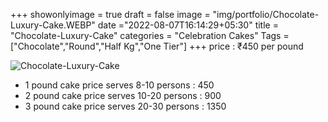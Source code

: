 +++
showonlyimage = true
draft = false
image = "img/portfolio/Chocolate-Luxury-Cake.WEBP"
date ="2022-08-07T16:14:29+05:30"
title = "Chocolate-Luxury-Cake"
categories = "Celebration Cakes"
Tags = ["Chocolate","Round","Half Kg","One Tier"]
+++
price : ₹450 per pound
<!--more-->
![Chocolate-Luxury-Cake](/img/portfolio/Chocolate-Luxury-Cake.WEBP)
* 1 pound cake price serves 8-10 persons : 450
* 2 pound cake price serves 10-20 persons : 900
* 3 pound cake price serves 20-30 persons : 1350
